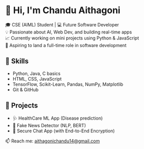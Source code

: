 # 👋 Hi, I'm Chandu Aithagoni
🎓 CSE (AIML) Student | 💻 Future Software Developer  
💡 Passionate about AI, Web Dev, and building real-time apps  
📈 Currently working on mini projects using Python & JavaScript  
🚀 Aspiring to land a full-time role in software development

## 🔧 Skills
- Python, Java, C basics
- HTML, CSS, JavaScript
- TensorFlow, Scikit-Learn, Pandas, NumPy, Matplotlib
- Git & GitHub

## 📌 Projects
- 🩺 HealthCare ML App (Disease prediction)
- 🧠 Fake News Detector (NLP, BERT)
- 🔐 Secure Chat App (with End-to-End Encryption)

📫 Reach me: aithagonichandu14@gmail.com

